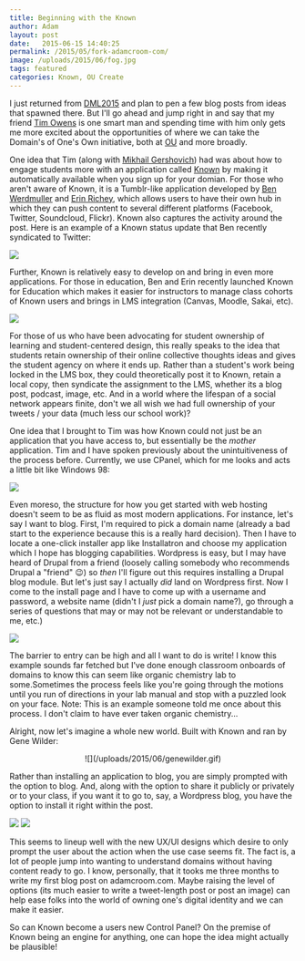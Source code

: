 ```yaml
---
title: Beginning with the Known
author: Adam
layout: post
date:   2015-06-15 14:40:25
permalink: /2015/05/fork-adamcroom-com/
image: /uploads/2015/06/fog.jpg
tags: featured
categories: Known, OU Create
---
```

I just returned from [DML2015][1] and plan to pen a few blog posts from ideas that spawned there. But I'll go ahead and jump right in and say that my friend [Tim Owens][2] is one smart man and spending time with him only gets me more excited about the opportunities of where we can take the Domain's of One's Own initiative, both at [OU][3] and more broadly.

One idea that Tim (along with [Mikhail Gershovich][9]) had was about how to engage students more with an application called [Known][4] by making it automatically available when you sign up for your domian. For those who aren't aware of Known, it is a Tumblr-like application developed by [Ben Werdmuller][5] and [Erin Richey][6], which allows users to have their own hub in which they can push content to several different platforms (Facebook, Twitter, Soundcloud, Flickr). Known also captures the activity around the post. Here is an example of a Known status update that Ben recently syndicated to Twitter:

![](/uploads/2015/06/werd.png)

Further, Known is relatively easy to develop on and bring in even more applications. For those in education, Ben and Erin recently launched Known for Education which makes it easier for instructors to manage class cohorts of Known users and brings in LMS integration (Canvas, Moodle, Sakai, etc).

![](/uploads/2015/06/knownfored.png)

For those of us who have been advocating for student ownership of learning and student-centered design, this really speaks to the idea that students retain ownership of their online collective thoughts ideas and gives the student agency on where it ends up. Rather than a student's work being locked in the LMS box, they could theoretically post it to Known, retain a local copy, then syndicate the assignment to the LMS, whether its a blog post, podcast, image, etc. And in a world where the lifespan of a social network appears finite, don't we all wish we had full ownership of your tweets / your data (much less our school work)?

One idea that I brought to Tim was how Known could not just be an application that you have access to, but essentially be the *mother* application. Tim and I have spoken previously about the unintuitiveness of the process before. Currently, we use CPanel, which for me looks and acts a little bit like Windows 98:

![](/uploads/2015/06/cpanel.png)


Even moreso, the structure for how you get started with web hosting doesn't seem to be as fluid as most modern applications. For instance, let's say I want to blog. First, I'm required to pick a domain name (already a bad start to the experience because this is a really hard decision). Then I have to locate a one-click installer app like Installatron and choose my application which I hope has blogging capabilities. Wordpress is easy, but I may have heard of Drupal from a friend (loosely calling somebody who recommends Drupal a "friend" :wink:) so *then* I'll figure out this requires installing a Drupal blog module. But let's just say I actually *did* land on Wordpress first. Now I come to the install page and I have to come up with a username and password, a website name (didn't I *just* pick a domain name?), go through a series of questions that may or may not be relevant or understandable to me, etc.)

![](/uploads/2015/06/wordpressinstall.png)

The barrier to entry can be high and all I want to do is write! I know this example sounds far fetched but I've done enough classroom onboards of domains to know this can seem like organic chemistry lab to some.Sometimes the process feels like you're going through the motions until you run of directions in your lab manual and stop with a puzzled look on your face. Note: This is an example someone told me once about this process. I don't claim to have ever taken organic chemistry...

Alright, now let's imagine a whole new world. Built with Known and ran by Gene Wilder:
<center>![](/uploads/2015/06/genewilder.gif)</center>

Rather than installing an application to blog, you are simply prompted with the option to blog. And, along with the option to share it publicly or privately or to your class, if you want it to go to, say, a Wordpress blog, you have the option to install it right within the post.

![](/uploads/2015/06/knownme.jpg)
![](/uploads/2015/06/knowntowordpress.jpg)

This seems to lineup well with the new UX/UI designs which desire to only prompt the user about the action when the use case seems fit. The fact is, a lot of people jump into wanting to understand domains without having content ready to go. I know, personally, that it tooks me three months to write my first blog post on adamcroom.com. Maybe raising the level of options (its much easier to write a tweet-length post or post an image) can help ease folks into the world of owning one's digital identity and we can make it easier.

So can Known become a users new Control Panel? On the premise of Known being an engine for anything, one can hope the idea might actually be plausible!

[1]: http://dml2015.dmlhub.net
[2]: https://twitter.com/timmmmyboy
[3]: http://create.ou.edu
[4]: http://withknown.com
[5]: http://werd.io
[6]: http://erinjo.is
[7]: http://reclaimhosting.com
[8]: uploads/2015/06/genewilder.gif
[9]: https://twitter.com/mgershovich
